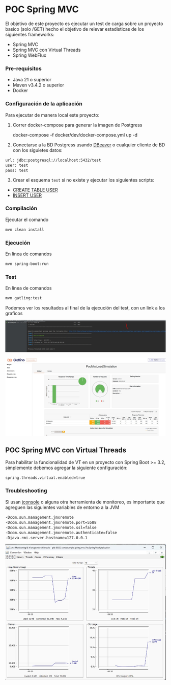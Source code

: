 # POC Spring MVC
El objetivo de este proyecto es ejecutar un test de carga sobre un proyecto basico (solo /GET) hecho el objetivo de relevar estadisticas de los siguientes frameworks:

* Spring MVC
* Spring MVC con Virtual Threads
* Spring WebFlux

### Pre-requisitos
* Java 21 o superior
* Maven v3.4.2 o superior
* Docker

### Configuración de la aplicación

Para ejecutar de manera local este proyecto:

1) Correr docker-compose para generar la imagen de Postgress


    docker-compose -f docker/dev/docker-compose.yml up -d

2) Conectarse a la BD Postgress usando [DBeaver](https://dbeaver.io/) o cualquier cliente de BD con los siguietes datos:

```
url: jdbc:postgresql://localhost:5432/test
user: test
pass: test
```
3) Crear el esquema `test` si no existe y ejecutar los siguientes scripts:
- [CREATE TABLE USER](/docker/dev/CREATE_USER.sql)
- [INSERT USER](/docker/dev/INSERT_USER.sql)

### Compilación
Ejecutar el comando

```bash 
mvn clean install
```

### Ejecución

En linea de comandos
```bash
mvn spring-boot:run
```

### Test
En linea de comandos
```bash
mvn gatling:test
```
Podemos ver los resultados al final de la ejecución del test, con un link a los graficos

![](https://github.com/ewatemberg/poc-springmvc-springwebflux-springmvc_vt/blob/main/poc-spring-mvc/docs/img/link_test_result.jpg)

![](https://github.com/ewatemberg/poc-springmvc-springwebflux-springmvc_vt/blob/main/poc-spring-mvc/docs/img/test_result.jpg)


## POC Spring MVC con Virtual Threads

Para habilitar la funcionalidad de VT en un proyecto con Spring Boot >= 3.2, simplemente debemos agregar la siguiente configuración:

```
spring.threads.virtual.enabled=true
```

### Troubleshooting

Si usan [jconsole](https://web.mit.edu/java_v1.5.0_22/distrib/share/docs/guide/management/jconsole.html) o alguna otra herramienta de monitoreo, es importante que agreguen las siguientes variables de entorno a la JVM

```
-Dcom.sun.management.jmxremote 
-Dcom.sun.management.jmxremote.port=5588 
-Dcom.sun.management.jmxremote.ssl=false 
-Dcom.sun.management.jmxremote.authenticate=false 
-Djava.rmi.server.hostname=127.0.0.1
```

![](https://github.com/ewatemberg/poc-springmvc-springwebflux-springmvc_vt/blob/main/poc-spring-mvc/docs/img/jconsole.jpg)
